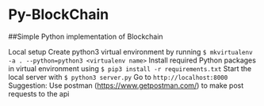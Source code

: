 # Py-BlockChain

##Simple Python implementation of Blockchain

Local setup
Create python3 virtual environment by running `$ mkvirtualenv -a . --python=python3 <virtualenv name>`
Install required Python packages in virtual environment using `$ pip3 install -r requirements.txt`
Start the local server with `$ python3 server.py`
Go to `http://localhost:8000`
Suggestion: Use postman (https://www.getpostman.com/) to make post requests to the api

